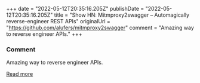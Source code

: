+++
date = "2022-05-12T20:35:16.205Z"
publishDate = "2022-05-12T20:35:16.205Z"
title = "Show HN: Mitmproxy2swagger – Automagically reverse-engineer REST APIs"
originalUrl = "https://github.com/alufers/mitmproxy2swagger"
comment = "Amazing way to reverse engineer APIs."
+++

### Comment

Amazing way to reverse engineer APIs.

[Read more](https://github.com/alufers/mitmproxy2swagger)
